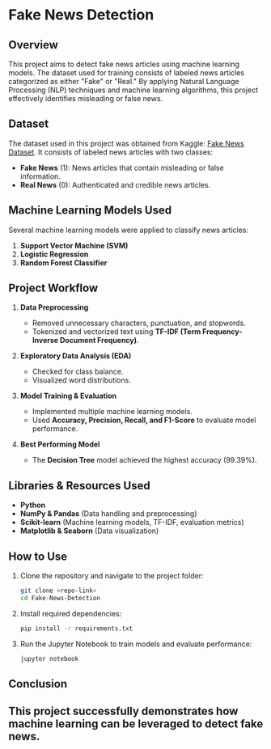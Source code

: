 # Fake News Detection

## Overview
This project aims to detect fake news articles using machine learning models. The dataset used for training consists of labeled news articles categorized as either "Fake" or "Real." By applying Natural Language Processing (NLP) techniques and machine learning algorithms, this project effectively identifies misleading or false news.

## Dataset
The dataset used in this project was obtained from Kaggle: [Fake News Dataset](https://www.kaggle.com/datasets/vishakhdapat/fake-news-detection). It consists of labeled news articles with two classes:
- **Fake News** (1): News articles that contain misleading or false information.
- **Real News** (0): Authenticated and credible news articles.

## Machine Learning Models Used
Several machine learning models were applied to classify news articles:
1. **Support Vector Machine (SVM)**
2. **Logistic Regression**
3. **Random Forest Classifier**

## Project Workflow
1. **Data Preprocessing**
   - Removed unnecessary characters, punctuation, and stopwords.
   - Tokenized and vectorized text using **TF-IDF (Term Frequency-Inverse Document Frequency)**.
   
2. **Exploratory Data Analysis (EDA)**
   - Checked for class balance.
   - Visualized word distributions.

3. **Model Training & Evaluation**
   - Implemented multiple machine learning models.
   - Used **Accuracy, Precision, Recall, and F1-Score** to evaluate model performance.
   
4. **Best Performing Model**
   - The **Decision Tree** model achieved the highest accuracy (99.39%).

## Libraries & Resources Used
- **Python**
- **NumPy & Pandas** (Data handling and preprocessing)
- **Scikit-learn** (Machine learning models, TF-IDF, evaluation metrics)
- **Matplotlib & Seaborn** (Data visualization)

## How to Use
1. Clone the repository and navigate to the project folder:
   ```sh
   git clone <repo-link>
   cd Fake-News-Detection
   ```
2. Install required dependencies:
   ```sh
   pip install -r requirements.txt
   ```
3. Run the Jupyter Notebook to train models and evaluate performance:
   ```sh
   jupyter notebook
   ```

## Conclusion
This project successfully demonstrates how machine learning can be leveraged to detect fake news.
---

